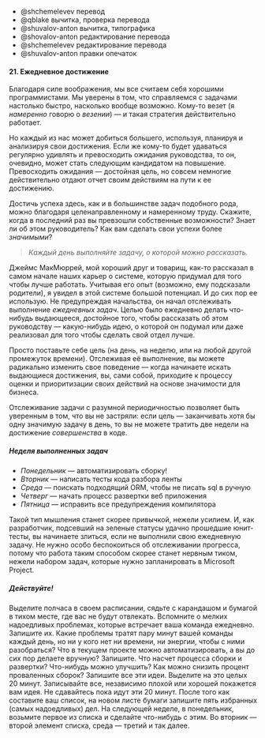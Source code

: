 - @shchemelevev перевод
- @qblake вычитка, проверка перевода
- @shuvalov-anton вычитка, типографика
- @shovalov-anton редактирование перевода
- @shchemelevev редактирование перевода
- @shuvalov-anton правки опечаток

#### 21. Ежедневное достижение


Благодаря силе воображения, мы все считаем себя хорошими программистами.
Мы уверены в том, что справляемся с задачами настолько быстро, насколько вообще 
возможно. Кому-то везет (я _намеренно_ говорю о _везении_) — и такая стратегия 
действительно работает.


Но каждый из нас может добиться большего, используя, планируя и анализируя 
свои достижения. Если же кому-то будет удаваться регулярно удивлять и
превосходить ожидания руководства, то он, очевидно, может стать следующим
кандидатом на повышение. Превосходить ожидания — достойная цель, но совсем
немногие действительно отдают отчет своим действиям на пути к ее 
достижению.


Достичь успеха здесь, как и в большинстве задач подобного рода, можно благодаря
целенаправленному и намеренному труду. Скажите, когда в последний раз вы
превзошли собственные возможности? Знает ли об этом руководитель? Как вам
сделать свои успехи более _значимыми_?


> *Каждый день выполняйте задачу, о которой можно рассказать.*


Джеймс МакМюррей, мой хороший друг и товарищ, как-то рассказал в самом начале
наших карьер о системе, которую придумал для того чтобы лучше работать.
Учитывая его опыт (возможно, ему подсказали родители), я увидел в этой
системе большой потенциал. И до сих пор ее использую. Не предупреждая начальства,
он начал отслеживать выполнение _ежедневных задач_. Целью было ежедневно делать
что-нибудь выдающееся, достойное того, чтобы рассказать об этом руководству —
какую-нибудь идею, о которой он подумал или даже реализовал для того чтобы 
сделать свой отдел лучше.


Просто поставьте себе цель (на день, на неделю, или на любой другой промежуток
времени). Отслеживая её выполнение, вы можете радикально изменить свое поведение —
когда начинаете искать выдающиеся достижения, вы, сами собой, приходите к 
процессу оценки и приоритизации своих действий на основе значимости для бизнеса.


Отслеживание задачи с разумной периодичностью позволяет быть уверенным в том, что
вы не застряли: если цель — заканчивать хотя бы одну значимую задачу в день, 
то вы не можете тратить две недели на достижение _совершенства_ в коде.


##### Неделя выполненных задач

- _Понедельник_ — автоматизировать сборку!
- _Вторник_ — написать тесты кода разбора ленты
- _Среда_ — поискать подходящий ORM, чтобы не писать sql в ручную
- _Четверг_ — начать процесс развертки веб приложения
- _Пятница_ — исправить все предупреждения компилятора


Такой тип мышления станет скорее привычкой, нежели усилием. И, как разработчик, 
подсевший на зеленые статусы удачно прошедшие юнит-тесты, вы начинаете 
злиться, если не выполнили свою ежедневную задачу. Не нужно особо 
беспокоиться об отслеживании прогресса, потому что работа таким способом 
скорее станет нервным тиком, нежели набором задач, которые нужно запланировать в 
Microsoft Project.


##### Действуйте!

Выделите полчаса в своем расписании, сядьте с карандашом и бумагой в тихом 
месте, где вас не будут отвлекать. Вспомните о мелких надоедливых проблемах,
которые встречает ваша команда ежедневно. Запишите их. Какие проблемы тратят пару 
минут вашей команды каждый день, но ни у кого нет ни времени, ни энергии, чтобы 
с ними разобраться? Что в текущем проекте можно автоматизировать, а вы до сих
пор делаете вручную? Запишите. Что насчет процесса сборки и 
развертки? Что-нибудь можно улучшить? Как можно снизить процент проваленных 
сборок? Запишите все эти идеи. Выделите на это целых 20 минут. Записывайте все, 
независимо плохой или хорошей покажется вам идея. Не сдавайтесь пока 
идут эти 20 минут. После того как составите ваш список, на новом листе бумаги 
запишите пять избранных (самых надоедливых) дел. На следующей неделе, в 
понедельник, возьмите первое из списка и сделайте что-нибудь с этим. Во 
вторник — второй элемент списка, среда — третий и так далее.
